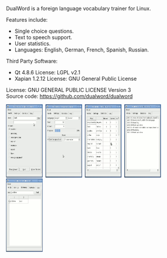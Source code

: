 DualWord is a foreign language vocabulary trainer for Linux.  

Features include:  
 - Single choice questions.  
 - Text to speech support.  
 - User statistics.  
 - Languages: English, German, French, Spanish, Russian.  

Third Party Software:  
 - Qt 4.8.6 License: LGPL v2.1  
 - Xapian 1.2.12 License: GNU General Public License  

License: GNU GENERAL PUBLIC LICENSE Version 3  
Source code: https://github.com/dualword/dualword  

<p float="middle">
<img src="etc/screenshot/dualword1.gif" width="100" height="200">&nbsp;
<img src="etc/screenshot/dualword2.gif" width="100" height="200">&nbsp;
<img src="etc/screenshot/dualword3.gif" width="100" height="200">&nbsp;
<img src="etc/screenshot/dualword4.gif" width="100" height="200">&nbsp;
<img src="etc/screenshot/dualword5.gif" width="100" height="200">&nbsp;
</p>
